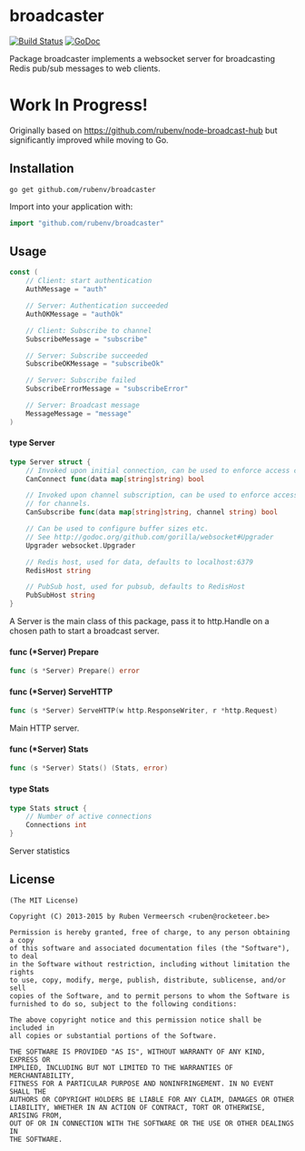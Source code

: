 # broadcaster

[![Build Status](https://travis-ci.org/rubenv/broadcaster.svg?branch=master)](https://travis-ci.org/rubenv/broadcaster) [![GoDoc](https://godoc.org/github.com/rubenv/broadcaster?status.png)](https://godoc.org/github.com/rubenv/broadcaster)

Package broadcaster implements a websocket server for broadcasting Redis pub/sub
messages to web clients.

# Work In Progress!

Originally based on https://github.com/rubenv/node-broadcast-hub but
significantly improved while moving to Go.

## Installation
```
go get github.com/rubenv/broadcaster
```

Import into your application with:

```go
import "github.com/rubenv/broadcaster"
```

## Usage

```go
const (
	// Client: start authentication
	AuthMessage = "auth"

	// Server: Authentication succeeded
	AuthOKMessage = "authOk"

	// Client: Subscribe to channel
	SubscribeMessage = "subscribe"

	// Server: Subscribe succeeded
	SubscribeOKMessage = "subscribeOk"

	// Server: Subscribe failed
	SubscribeErrorMessage = "subscribeError"

	// Server: Broadcast message
	MessageMessage = "message"
)
```

#### type Server

```go
type Server struct {
	// Invoked upon initial connection, can be used to enforce access control.
	CanConnect func(data map[string]string) bool

	// Invoked upon channel subscription, can be used to enforce access control
	// for channels.
	CanSubscribe func(data map[string]string, channel string) bool

	// Can be used to configure buffer sizes etc.
	// See http://godoc.org/github.com/gorilla/websocket#Upgrader
	Upgrader websocket.Upgrader

	// Redis host, used for data, defaults to localhost:6379
	RedisHost string

	// PubSub host, used for pubsub, defaults to RedisHost
	PubSubHost string
}
```

A Server is the main class of this package, pass it to http.Handle on a chosen
path to start a broadcast server.

#### func (*Server) Prepare

```go
func (s *Server) Prepare() error
```

#### func (*Server) ServeHTTP

```go
func (s *Server) ServeHTTP(w http.ResponseWriter, r *http.Request)
```
Main HTTP server.

#### func (*Server) Stats

```go
func (s *Server) Stats() (Stats, error)
```

#### type Stats

```go
type Stats struct {
	// Number of active connections
	Connections int
}
```

Server statistics

## License

    (The MIT License)

    Copyright (C) 2013-2015 by Ruben Vermeersch <ruben@rocketeer.be>

    Permission is hereby granted, free of charge, to any person obtaining a copy
    of this software and associated documentation files (the "Software"), to deal
    in the Software without restriction, including without limitation the rights
    to use, copy, modify, merge, publish, distribute, sublicense, and/or sell
    copies of the Software, and to permit persons to whom the Software is
    furnished to do so, subject to the following conditions:

    The above copyright notice and this permission notice shall be included in
    all copies or substantial portions of the Software.

    THE SOFTWARE IS PROVIDED "AS IS", WITHOUT WARRANTY OF ANY KIND, EXPRESS OR
    IMPLIED, INCLUDING BUT NOT LIMITED TO THE WARRANTIES OF MERCHANTABILITY,
    FITNESS FOR A PARTICULAR PURPOSE AND NONINFRINGEMENT. IN NO EVENT SHALL THE
    AUTHORS OR COPYRIGHT HOLDERS BE LIABLE FOR ANY CLAIM, DAMAGES OR OTHER
    LIABILITY, WHETHER IN AN ACTION OF CONTRACT, TORT OR OTHERWISE, ARISING FROM,
    OUT OF OR IN CONNECTION WITH THE SOFTWARE OR THE USE OR OTHER DEALINGS IN
    THE SOFTWARE.
